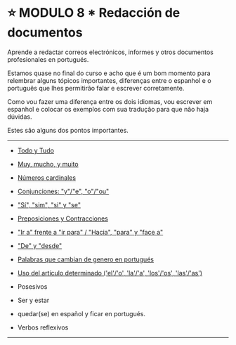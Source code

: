 # :star: MODULO 8 *   Redacción de documentos

Aprende a redactar correos electrónicos, informes y otros documentos profesionales en portugués.

Estamos quase no final do curso e acho que é um bom momento para relembrar alguns tópicos
importantes, diferenças entre o espanhol e o português que lhes permitirão falar e escrever
corretamente.

Como vou fazer uma diferença entre os dois idiomas, vou escrever em espanhol e colocar os
exemplos com sua tradução para que não haja dúvidas.

Estes são alguns dos pontos importantes.

---

- [Todo y Tudo](https://github.com/eugenia1984/trabajaParaBrasil/blob/main/modulo8/toto_e_tudo.md)

- [Muy, mucho, y muito](https://github.com/eugenia1984/trabajaParaBrasil/blob/main/modulo8/muy_mucho_muito.md)

- [Números cardinales](https://github.com/eugenia1984/trabajaParaBrasil/blob/main/modulo8/numeros_cardinales.md)

- [Conjunciones: "y"/"e", "o"/"ou"](https://github.com/eugenia1984/trabajaParaBrasil/blob/main/modulo8/conjuncoes.md)

- ["Sí", "sim", "si" y "se"](https://github.com/eugenia1984/trabajaParaBrasil/blob/main/modulo8/si_sim_se.md)

- [Preposiciones y Contracciones](https://github.com/eugenia1984/trabajaParaBrasil/blob/main/modulo8/preposiciones_y_contracciones.md)

- ["Ir a" frente a "ir para" / "Hacia", "para" y "face a"](https://github.com/eugenia1984/trabajaParaBrasil/blob/main/modulo8/ir_a_ir_para.md)

-  ["De" y "desde"](https://github.com/eugenia1984/trabajaParaBrasil/blob/main/modulo8/de_desde.md)

- [Palabras que cambian de genero en portugués](https://github.com/eugenia1984/trabajaParaBrasil/blob/main/modulo8/generos.md)

- [Uso del artículo determinado ('el'/'o', 'la'/'a', 'los'/'os', 'las'/'as')](https://github.com/eugenia1984/trabajaParaBrasil/blob/main/modulo8/articulos.md)

- Posesivos

-  Ser y estar
   
- quedar(se) en español y ficar en portugués.

- Verbos reflexivos
  
--- 
